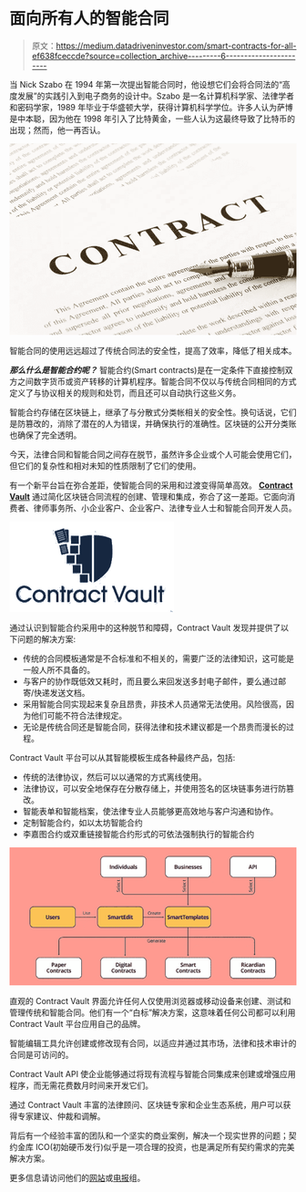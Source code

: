 # 面向所有人的智能合同

> 原文：<https://medium.datadriveninvestor.com/smart-contracts-for-all-ef638fceccde?source=collection_archive---------6----------------------->

当 Nick Szabo 在 1994 年第一次提出智能合同时，他设想它们会将合同法的“高度发展”的实践引入到电子商务的设计中。Szabo 是一名计算机科学家、法律学者和密码学家，1989 年毕业于华盛顿大学，获得计算机科学学位。许多人认为萨博是中本聪，因为他在 1998 年引入了比特黄金，一些人认为这最终导致了比特币的出现；然而，他一再否认。

![](img/bdff12cb1299938d3e1537ddb9dbe752.png)

智能合同的使用远远超过了传统合同法的安全性，提高了效率，降低了相关成本。

***那么什么是智能合约呢？*** 智能合约(Smart contracts)是在一定条件下直接控制双方之间数字货币或资产转移的计算机程序。智能合同不仅以与传统合同相同的方式定义了与协议相关的规则和处罚，而且还可以自动执行这些义务。

智能合约存储在区块链上，继承了与分散式分类帐相关的安全性。换句话说，它们是防篡改的，消除了潜在的人为错误，并确保执行的准确性。区块链的公开分类账也确保了完全透明。

今天，法律合同和智能合同之间存在脱节，虽然许多企业或个人可能会使用它们，但它们的复杂性和相对未知的性质限制了它们的使用。

有一个新平台旨在弥合差距，使智能合同的采用和过渡变得简单高效。 [**Contract Vault**](https://www.contractvault.io/) 通过简化区块链合同流程的创建、管理和集成，弥合了这一差距。它面向消费者、律师事务所、小企业客户、企业客户、法律专业人士和智能合同开发人员。

![](img/a647d12bed54eb5414cfd620b4063cf9.png)

通过认识到智能合约采用中的这种脱节和障碍，Contract Vault 发现并提供了以下问题的解决方案:

*   传统的合同模板通常是不合标准和不相关的，需要广泛的法律知识，这可能是一般人所不具备的。
*   与客户的协作既低效又耗时，而且要么来回发送多封电子邮件，要么通过邮寄/快递发送文档。
*   采用智能合同实现起来复杂且昂贵，非技术人员通常无法使用。风险很高，因为他们可能不符合法律规定。
*   无论是传统合同还是智能合同，获得法律和技术建议都是一个昂贵而漫长的过程。

Contract Vault 平台可以从其智能模板生成各种最终产品，包括:

*   传统的法律协议，然后可以以通常的方式离线使用。
*   法律协议，可以安全地保存在分散存储上，并使用签名的区块链事务进行防篡改。
*   智能表单和智能档案，使法律专业人员能够更高效地与客户沟通和协作。
*   定制智能合约，如以太坊智能合约
*   李嘉图合约或双重链接智能合约形式的可依法强制执行的智能合约

![](img/fceaf16a19477fee4bcaaa24f89af55b.png)

直观的 Contract Vault 界面允许任何人仅使用浏览器或移动设备来创建、测试和管理传统和智能合同。他们有一个“白标”解决方案，这意味着任何公司都可以利用 Contract Vault 平台应用自己的品牌。

智能编辑工具允许创建或修改现有合同，以适应并通过其市场，法律和技术审计的合同是可访问的。

Contract Vault API 使企业能够通过将现有流程与智能合同集成来创建或增强应用程序，而无需花费数月时间来开发它们。

通过 Contract Vault 丰富的法律顾问、区块链专家和企业生态系统，用户可以获得专家建议、仲裁和调解。

背后有一个经验丰富的团队和一个坚实的商业案例，解决一个现实世界的问题；契约金库 ICO(初始硬币发行)似乎是一项合理的投资，也是满足所有契约需求的完美解决方案。

更多信息请访问他们的[网站](https://www.contractvault.io/)或[电报](https://t.me/cvchat)组。